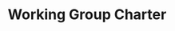 ---
title: Working Group Charter
description: The charter describes the mission and tactics of the working group (WG)
---